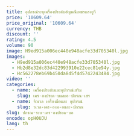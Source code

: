 ```yaml
---
title: อุปกรณ์ระบุเครื่องประดับอัญมณีเพชรแสงยูวี
price: '10609.64'
price_original: '10609.64'
currency: THB
discount: ''
rating: 4.5
volume: 90
image: H9ed915a006ec440e948acfe33d705340l.jpg
images:
  - H9ed915a006ec440e948acfe33d705340l.jpg
  - Hb2d8e32dc83d422993910e22cec81e94y.jpg
  - Hc562278eb69b450da8d5f4d5742243484.jpg
video: ''
categories:
  - name: เครื่องประดับและอุปกรณ์เสริม
    slug: เคร-องประด-บและอ-ปกรณ-เสร
  - name: จิวเวล เครื่องมือและ อุปกรณ์
    slug: วเวล-เคร-องม-อและ-ปกรณ
slug: ปกรณ-ระบ-เคร-องประด-บอ
encode: opH0UJU
lang: th
---
```

  